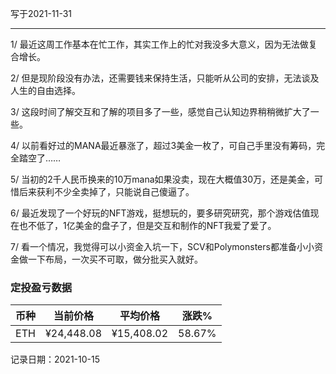 写于2021-11-31

-----

1/ 最近这周工作基本在忙工作，其实工作上的忙对我没多大意义，因为无法做复合增长。

2/ 但是现阶段没有办法，还需要钱来保持生活，只能听从公司的安排，无法谈及人生的自由选择。

3/ 这段时间了解交互和了解的项目多了一些，感觉自己认知边界稍稍微扩大了一些。

4/ 以前看好过的MANA最近暴涨了，超过3美金一枚了，可自己手里没有筹码，完全踏空了……

5/ 当初的2千人民币换来的10万mana如果没卖，现在大概值30万，还是美金，可惜后来获利不少全卖掉了，只能说自己傻逼了。

6/ 最近发现了一个好玩的NFT游戏，挺想玩的，要多研究研究，那个游戏估值现在也不低了，1亿美金的盘子了，但是交互和制作的NFT我爱了爱了。

7/ 看一个情况，我觉得可以小资金入坑一下，SCV和Polymonsters都准备小小资金做一下布局，一次买不可取，做分批买入就好。

### 定投盈亏数据
| 币种 | 当前价格 | 平均价格 |  涨跌%  |  
| :--: | :----------: | :----------: | :-----: | 
| ETH  |  ¥24,448.08 |  ¥15,408.02 | 58.67%  |

记录日期：2021-10-15
